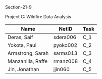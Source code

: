 Section-21-9

Project C: Wildfire Data Analysis

| Name              | NetID     | Task |
|-------------------|-----------|------|
| Deras, Saif	    | sdera006	| C_1  |
| Yokota, Paul	    | pyoko002	| C_2  |
| Armstrong, Sarah	| sarms013	| C_3  |
| Manzanilla, Raffe	| rmanz008	| C_4  |
| Jin, Jonathan	    | jjin060	| C_5  |